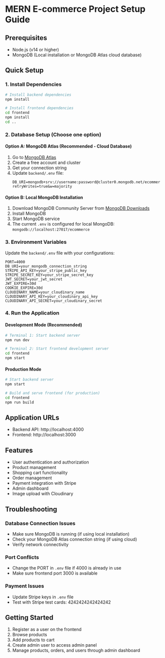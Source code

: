 # MERN E-commerce Project Setup Guide

## Prerequisites
- Node.js (v14 or higher)
- MongoDB (Local installation or MongoDB Atlas cloud database)

## Quick Setup

### 1. Install Dependencies
```bash
# Install backend dependencies
npm install

# Install frontend dependencies
cd frontend
npm install
cd ..
```

### 2. Database Setup (Choose one option)

#### Option A: MongoDB Atlas (Recommended - Cloud Database)
1. Go to [MongoDB Atlas](https://www.mongodb.com/atlas)
2. Create a free account and cluster
3. Get your connection string
4. Update `backend/.env` file:
   ```
   DB_URI=mongodb+srv://username:password@cluster0.mongodb.net/ecommerce?retryWrites=true&w=majority
   ```

#### Option B: Local MongoDB Installation
1. Download MongoDB Community Server from [MongoDB Downloads](https://www.mongodb.com/try/download/community)
2. Install MongoDB
3. Start MongoDB service
4. The current `.env` is configured for local MongoDB: `mongodb://localhost:27017/ecommerce`

### 3. Environment Variables
Update the `backend/.env` file with your configurations:
```
PORT=4000
DB_URI=your_mongodb_connection_string
STRIPE_API_KEY=your_stripe_public_key
STRIPE_SECRET_KEY=your_stripe_secret_key
JWT_SECRET=your_jwt_secret
JWT_EXPIRE=30d
COOKIE_EXPIRE=30d
CLOUDINARY_NAME=your_cloudinary_name
CLOUDINARY_API_KEY=your_cloudinary_api_key
CLOUDINARY_API_SECRET=your_cloudinary_secret
```

### 4. Run the Application

#### Development Mode (Recommended)
```bash
# Terminal 1: Start backend server
npm run dev

# Terminal 2: Start frontend development server
cd frontend
npm start
```

#### Production Mode
```bash
# Start backend server
npm start

# Build and serve frontend (for production)
cd frontend
npm run build
```

## Application URLs
- Backend API: http://localhost:4000
- Frontend: http://localhost:3000

## Features
- User authentication and authorization
- Product management
- Shopping cart functionality
- Order management
- Payment integration with Stripe
- Admin dashboard
- Image upload with Cloudinary

## Troubleshooting

### Database Connection Issues
- Make sure MongoDB is running (if using local installation)
- Check your MongoDB Atlas connection string (if using cloud)
- Verify network connectivity

### Port Conflicts
- Change the PORT in `.env` file if 4000 is already in use
- Make sure frontend port 3000 is available

### Payment Issues
- Update Stripe keys in `.env` file
- Test with Stripe test cards: 4242424242424242

## Getting Started
1. Register as a user on the frontend
2. Browse products
3. Add products to cart
4. Create admin user to access admin panel
5. Manage products, orders, and users through admin dashboard
